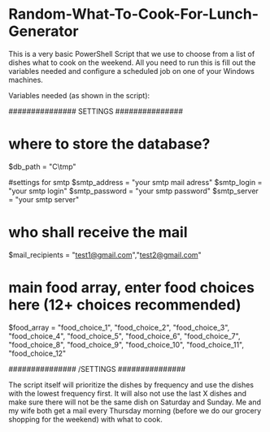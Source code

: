# Random-What-To-Cook-For-Lunch-Generator

This is a very basic PowerShell Script that we use to choose from a list of dishes what to cook on the weekend. All you need to run this is fill out the variables needed and configure a scheduled job on one of your Windows machines.

Variables needed (as shown in the script):

 ############### SETTINGS ###############
 
 # where to store the database?
$db_path = "C\tmp"

#settings for smtp
$smtp_address = "your smtp mail adress"
$smtp_login = "your smtp login"
$smtp_password = "your smtp password"
$smtp_server = "your smtp server"

# who shall receive the mail
$mail_recipients = "test1@gmail.com","test2@gmail.com"

# main food array, enter food choices here (12+ choices recommended)
$food_array =
"food_choice_1",
"food_choice_2",
"food_choice_3",
"food_choice_4",
"food_choice_5",
"food_choice_6",
"food_choice_7",
"food_choice_8",
"food_choice_9",
"food_choice_10",
"food_choice_11",
"food_choice_12"

 ############### /SETTINGS ###############
 
 The script itself will prioritize the dishes by frequency and use the dishes with the lowest frequency first. It will also not use the last X dishes and make sure there will not be the same dish on Saturday and Sunday. Me and my wife both get a mail every Thursday morning (before we do our grocery shopping for the weekend) with what to cook.
